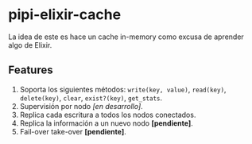 # pipi-elixir-cache

La idea de este es hace un cache in-memory como excusa de aprender algo de Elixir.

## Features

1. Soporta los siguientes métodos: `write(key, value)`, `read(key)`, `delete(key)`, `clear`, `exist?(key)`, `get_stats`.
2. Supervisión por nodo *[en desarrollo]*.
3. Replica cada escritura a todos los nodos conectados.
4. Replica la información a un nuevo nodo **[pendiente]**.
5. Fail-over take-over **[pendiente]**.
